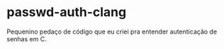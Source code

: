 # passwd-auth-clang
Pequenino pedaço de código que eu criei pra entender autenticação de senhas em C.
